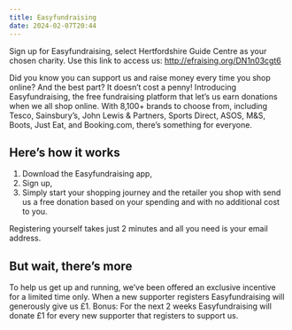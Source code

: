 ```yaml
---
title: Easyfundraising
date: 2024-02-07T20:44
---
```

Sign up for Easyfundraising, select Hertfordshire Guide Centre as your chosen charity. Use this link to access us: <http://efraising.org/DN1n03cgt6>

Did you know you can support us and raise money every time you shop online? And the best part? It doesn’t cost a penny! Introducing Easyfundraising, the free fundraising platform that let’s us earn donations when we all shop online. With 8,100+ brands to choose from, including Tesco, Sainsbury’s, John Lewis & Partners, Sports Direct, ASOS, M&S, Boots, Just Eat, and Booking.com, there’s something for everyone.

## Here’s how it works

1. Download the Easyfundraising app,
2. Sign up,
3. Simply start your shopping journey and the retailer you shop with send us a free donation based on your spending and with no additional cost to you.

Registering yourself takes just 2 minutes and all you need is your email address.

## But wait, there’s more

To help us get up and running, we’ve been offered an exclusive incentive for a limited time only. When a new supporter registers Easyfundraising will generously give us £1. Bonus: For the next 2 weeks Easyfundraising will donate £1 for every new supporter that registers to support us.
